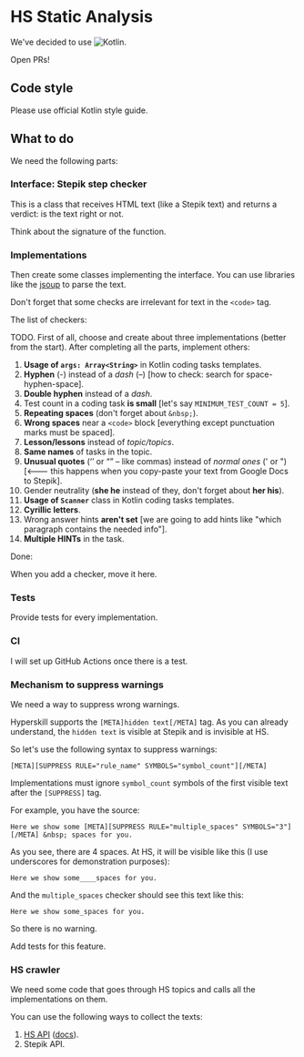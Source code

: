 # HS Static Analysis
We've decided to use ![Kotlin](https://img.shields.io/badge/kotlin-❤-blue.svg).

Open PRs!

## Code style
Please use official Kotlin style guide.

## What to do
We need the following parts:

### Interface: Stepik step checker
This is a class that receives HTML text (like a Stepik text) and returns a verdict: is the text right or not.

Think about the signature of the function.

### Implementations
Then create some classes implementing the interface. You can use libraries like the  [jsoup](https://jsoup.org/download) to parse the text.

Don't forget that some checks are irrelevant for text in the `<code>` tag.

The list of checkers:

TODO. First of all, choose and create about three implementations (better from the start). After completing all the parts, implement others:
1. **Usage of `args: Array<String>`** in Kotlin coding tasks templates.
1. **Hyphen** (-) instead of a *dash* (–) [how to check: search for space-hyphen-space].
1. **Double hyphen** instead of a *dash*.
1. Test count in a coding task **is small** [let's say `MINIMUM_TEST_COUNT = 5`].
1. **Repeating spaces** (don't forget about `&nbsp;`).
1. **Wrong spaces** near a `<code>` block [everything except punctuation marks must be spaced].
1. **Lesson/lessons** instead of *topic/topics*.
1. **Same names** of tasks in the topic.
1. **Unusual quotes** (‘’ or “” – like commas) instead of *normal ones* (' or ") [<--- this happens when you copy-paste your text from Google Docs to Stepik].
1. Gender neutrality (**she he** instead of they, don't forget about **her his**).
1. **Usage of `Scanner`** class in Kotlin coding tasks templates.
1. **Cyrillic letters**.
1. Wrong answer hints **aren't set** [we are going to add hints like "which paragraph contains the needed info"].
1. **Multiple HINTs** in the task.

Done:

When you add a checker, move it here.

### Tests
Provide tests for every implementation.

### CI
I will set up GitHub Actions once there is a test.

### Mechanism to suppress warnings
We need a way to suppress wrong warnings.

Hyperskill supports the `[META]hidden text[/META]` tag. As you can already understand, the `hidden text` is visible at Stepik and is invisible at HS.

So let's use the following syntax to suppress warnings:
```
[META][SUPPRESS RULE="rule_name" SYMBOLS="symbol_count"][/META]
```

Implementations must ignore `symbol_count` symbols of the first visible text after the `[SUPPRESS]` tag.

For example, you have the source:

`Here we show some [META][SUPPRESS RULE="multiple_spaces" SYMBOLS="3"][/META] &nbsp; spaces for you.`

As you see, there are 4 spaces. At HS, it will be visible like this (I use underscores for demonstration purposes):

`Here we show some____spaces for you.`

And the `multiple_spaces` checker should see this text like this:

`Here we show some_spaces for you.`

So there is no warning.

Add tests for this feature.

### HS crawler
We need some code that goes through HS topics and calls all the implementations on them.

You can use the following ways to collect the texts:
1. [HS API](https://hyperskill.org/api/steps?format=api) ([docs](https://hyperskill.org/api/docs/)).
1. Stepik API.
